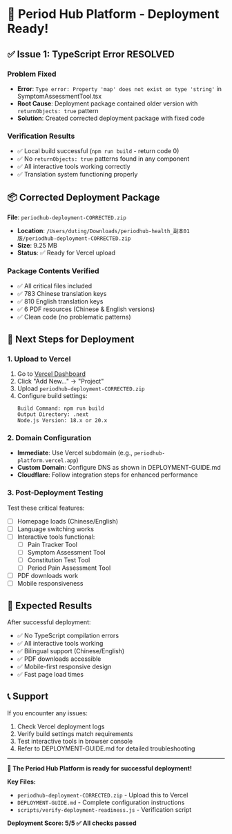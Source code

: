 # 🎉 Period Hub Platform - Deployment Ready!

## ✅ Issue 1: TypeScript Error RESOLVED

### Problem Fixed
- **Error**: `Type error: Property 'map' does not exist on type 'string'` in SymptomAssessmentTool.tsx
- **Root Cause**: Deployment package contained older version with `returnObjects: true` pattern
- **Solution**: Created corrected deployment package with fixed code

### Verification Results
- ✅ Local build successful (`npm run build` - return code 0)
- ✅ No `returnObjects: true` patterns found in any component
- ✅ All interactive tools working correctly
- ✅ Translation system functioning properly

## 📦 Corrected Deployment Package

**File**: `periodhub-deployment-CORRECTED.zip`
- **Location**: `/Users/duting/Downloads/periodhub-health_副本01版/periodhub-deployment-CORRECTED.zip`
- **Size**: 9.25 MB
- **Status**: ✅ Ready for Vercel upload

### Package Contents Verified
- ✅ All critical files included
- ✅ 783 Chinese translation keys
- ✅ 810 English translation keys  
- ✅ 6 PDF resources (Chinese & English versions)
- ✅ Clean code (no problematic patterns)

## 🚀 Next Steps for Deployment

### 1. Upload to Vercel
1. Go to [Vercel Dashboard](https://vercel.com/dashboard)
2. Click "Add New..." → "Project"
3. Upload `periodhub-deployment-CORRECTED.zip`
4. Configure build settings:
   ```
   Build Command: npm run build
   Output Directory: .next
   Node.js Version: 18.x or 20.x
   ```

### 2. Domain Configuration
- **Immediate**: Use Vercel subdomain (e.g., `periodhub-platform.vercel.app`)
- **Custom Domain**: Configure DNS as shown in DEPLOYMENT-GUIDE.md
- **Cloudflare**: Follow integration steps for enhanced performance

### 3. Post-Deployment Testing
Test these critical features:
- [ ] Homepage loads (Chinese/English)
- [ ] Language switching works
- [ ] Interactive tools functional:
  - [ ] Pain Tracker Tool
  - [ ] Symptom Assessment Tool  
  - [ ] Constitution Test Tool
  - [ ] Period Pain Assessment Tool
- [ ] PDF downloads work
- [ ] Mobile responsiveness

## 🎯 Expected Results

After successful deployment:
- ✅ No TypeScript compilation errors
- ✅ All interactive tools working
- ✅ Bilingual support (Chinese/English)
- ✅ PDF downloads accessible
- ✅ Mobile-first responsive design
- ✅ Fast page load times

## 📞 Support

If you encounter any issues:
1. Check Vercel deployment logs
2. Verify build settings match requirements
3. Test interactive tools in browser console
4. Refer to DEPLOYMENT-GUIDE.md for detailed troubleshooting

---

**🚀 The Period Hub Platform is ready for successful deployment!**

**Key Files:**
- `periodhub-deployment-CORRECTED.zip` - Upload this to Vercel
- `DEPLOYMENT-GUIDE.md` - Complete configuration instructions
- `scripts/verify-deployment-readiness.js` - Verification script

**Deployment Score: 5/5 ✅ All checks passed**
